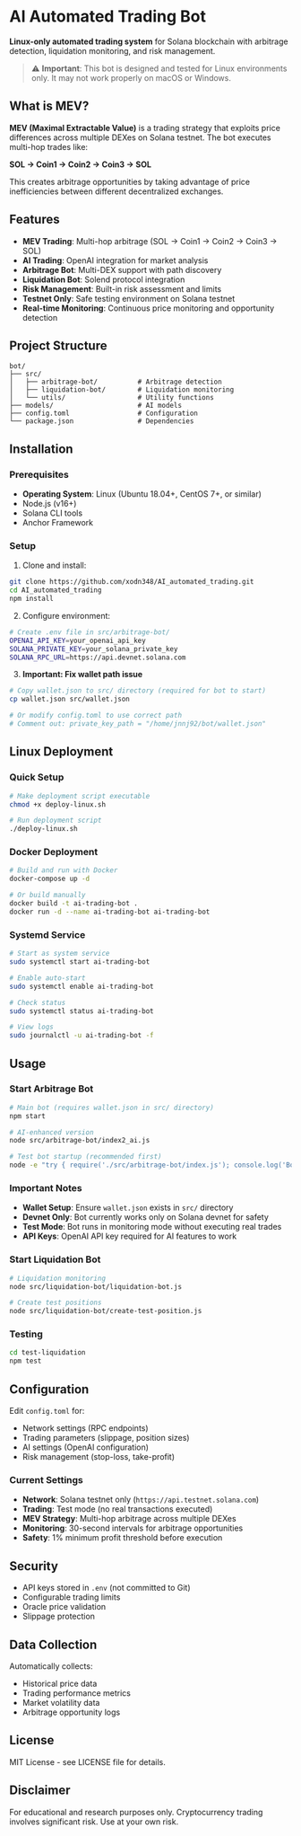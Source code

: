 # AI Automated Trading Bot

**Linux-only automated trading system** for Solana blockchain with arbitrage detection, liquidation monitoring, and risk management.

> ⚠️ **Important**: This bot is designed and tested for Linux environments only. It may not work properly on macOS or Windows.

## What is MEV?

**MEV (Maximal Extractable Value)** is a trading strategy that exploits price differences across multiple DEXes on Solana testnet. The bot executes multi-hop trades like:

**SOL → Coin1 → Coin2 → Coin3 → SOL**

This creates arbitrage opportunities by taking advantage of price inefficiencies between different decentralized exchanges.

## Features

- **MEV Trading**: Multi-hop arbitrage (SOL → Coin1 → Coin2 → Coin3 → SOL)
- **AI Trading**: OpenAI integration for market analysis
- **Arbitrage Bot**: Multi-DEX support with path discovery
- **Liquidation Bot**: Solend protocol integration
- **Risk Management**: Built-in risk assessment and limits
- **Testnet Only**: Safe testing environment on Solana testnet
- **Real-time Monitoring**: Continuous price monitoring and opportunity detection

## Project Structure

```
bot/
├── src/
│   ├── arbitrage-bot/          # Arbitrage detection
│   ├── liquidation-bot/        # Liquidation monitoring
│   └── utils/                  # Utility functions
├── models/                     # AI models
├── config.toml                 # Configuration
└── package.json                # Dependencies
```

## Installation

### Prerequisites
- **Operating System**: Linux (Ubuntu 18.04+, CentOS 7+, or similar)
- Node.js (v16+)
- Solana CLI tools
- Anchor Framework

### Setup
1. Clone and install:
```bash
git clone https://github.com/xodn348/AI_automated_trading.git
cd AI_automated_trading
npm install
```

2. Configure environment:
```bash
# Create .env file in src/arbitrage-bot/
OPENAI_API_KEY=your_openai_api_key
SOLANA_PRIVATE_KEY=your_solana_private_key
SOLANA_RPC_URL=https://api.devnet.solana.com
```

3. **Important: Fix wallet path issue**
```bash
# Copy wallet.json to src/ directory (required for bot to start)
cp wallet.json src/wallet.json

# Or modify config.toml to use correct path
# Comment out: private_key_path = "/home/jnnj92/bot/wallet.json"
```

## Linux Deployment

### Quick Setup
```bash
# Make deployment script executable
chmod +x deploy-linux.sh

# Run deployment script
./deploy-linux.sh
```

### Docker Deployment
```bash
# Build and run with Docker
docker-compose up -d

# Or build manually
docker build -t ai-trading-bot .
docker run -d --name ai-trading-bot ai-trading-bot
```

### Systemd Service
```bash
# Start as system service
sudo systemctl start ai-trading-bot

# Enable auto-start
sudo systemctl enable ai-trading-bot

# Check status
sudo systemctl status ai-trading-bot

# View logs
sudo journalctl -u ai-trading-bot -f
```

## Usage

### Start Arbitrage Bot
```bash
# Main bot (requires wallet.json in src/ directory)
npm start

# AI-enhanced version
node src/arbitrage-bot/index2_ai.js

# Test bot startup (recommended first)
node -e "try { require('./src/arbitrage-bot/index.js'); console.log('Bot loaded successfully!'); } catch(e) { console.error('Error:', e.message); }"
```

### Important Notes
- **Wallet Setup**: Ensure `wallet.json` exists in `src/` directory
- **Devnet Only**: Bot currently works only on Solana devnet for safety
- **Test Mode**: Bot runs in monitoring mode without executing real trades
- **API Keys**: OpenAI API key required for AI features to work

### Start Liquidation Bot
```bash
# Liquidation monitoring
node src/liquidation-bot/liquidation-bot.js

# Create test positions
node src/liquidation-bot/create-test-position.js
```

### Testing
```bash
cd test-liquidation
npm test
```

## Configuration

Edit `config.toml` for:
- Network settings (RPC endpoints)
- Trading parameters (slippage, position sizes)
- AI settings (OpenAI configuration)
- Risk management (stop-loss, take-profit)

### Current Settings
- **Network**: Solana testnet only (`https://api.testnet.solana.com`)
- **Trading**: Test mode (no real transactions executed)
- **MEV Strategy**: Multi-hop arbitrage across multiple DEXes
- **Monitoring**: 30-second intervals for arbitrage opportunities
- **Safety**: 1% minimum profit threshold before execution

## Security

- API keys stored in `.env` (not committed to Git)
- Configurable trading limits
- Oracle price validation
- Slippage protection

## Data Collection

Automatically collects:
- Historical price data
- Trading performance metrics
- Market volatility data
- Arbitrage opportunity logs

## License

MIT License - see LICENSE file for details.

## Disclaimer

For educational and research purposes only. Cryptocurrency trading involves significant risk. Use at your own risk.